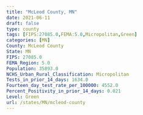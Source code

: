 ```yaml
---
title: "McLeod County, MN"
date: 2021-06-11
draft: false
type: county
tags: [FIPS:27085.0,FEMA:5.0,Micropolitan,Green]
categories: [MN]
County: McLeod County
State: MN
FIPS: 27085.0
FEMA_Region: 5.0
Population: 35893.0
NCHS_Urban_Rural_Classification: Micropolitan
Tests_in_prior_14_days: 1634.0
Fourteen_day_test_rate_per_100000: 4552.0
Percent_Positivity_in_prior_14_days: 0.021
Level: Green
url: /states/MN/mcleod-county
---
```



